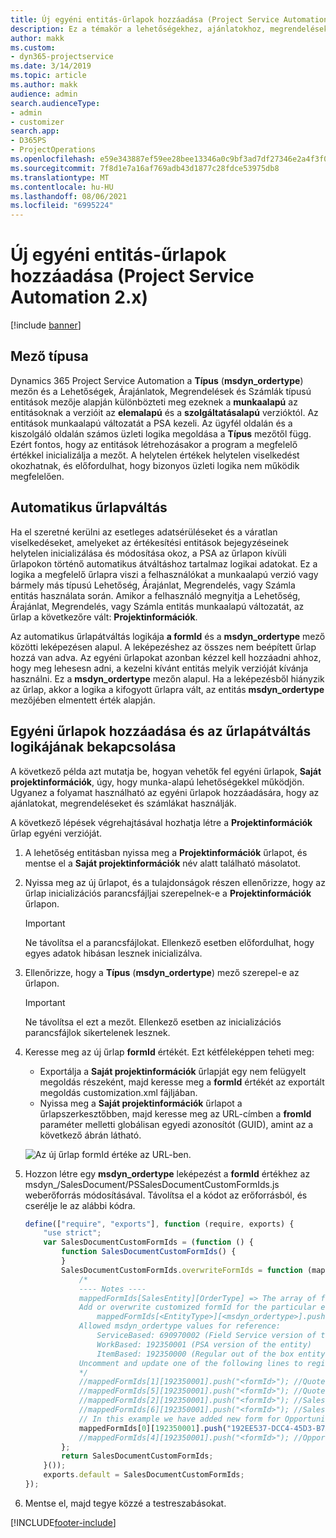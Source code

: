 ```yaml
---
title: Új egyéni entitás-űrlapok hozzáadása (Project Service Automation 2.x)
description: Ez a témakör a lehetőségekhez, ajánlatokhoz, megrendelésekhez és számlákhoz tartozó egyéni entitás-űrlapok hozzáadásával kapcsolatban tartalmaz tájékoztatást a Dynamics 365 Project Service Automation 2.x alkalmazásban.
author: makk
ms.custom:
- dyn365-projectservice
ms.date: 3/14/2019
ms.topic: article
ms.author: makk
audience: admin
search.audienceType:
- admin
- customizer
search.app:
- D365PS
- ProjectOperations
ms.openlocfilehash: e59e343887ef59ee28bee13346a0c9bf3ad7df27346e2a4f3f02a1e5c08c060f
ms.sourcegitcommit: 7f8d1e7a16af769adb43d1877c28fdce53975db8
ms.translationtype: MT
ms.contentlocale: hu-HU
ms.lasthandoff: 08/06/2021
ms.locfileid: "6995224"
---
```

# <a name="add-new-custom-entity-forms-project-service-automation-2x"></a>Új egyéni entitás-űrlapok hozzáadása (Project Service Automation 2.x)

[!include [banner](../../includes/psa-now-project-operations.md)]

## <a name="type-field"></a>Mező típusa 

Dynamics 365 Project Service Automation a **Típus** (**msdyn\_ordertype**) mezőn és a Lehetőségek, Árajánlatok, Megrendelések és Számlák típusú entitások mezője alapján különbözteti meg ezeknek a **munkaalapú** az entitásoknak a verzióit az **elemalapú** és a **szolgáltatásalapú** verzióktól. Az entitások munkaalapú változatát a PSA kezeli. Az ügyfél oldalán és a kiszolgáló oldalán számos üzleti logika megoldása a **Típus** mezőtől függ. Ezért fontos, hogy az entitások létrehozásakor a program a megfelelő értékkel inicializálja a mezőt. A helytelen értékek helytelen viselkedést okozhatnak, és előfordulhat, hogy bizonyos üzleti logika nem működik megfelelően.

## <a name="automatic-form-switching"></a>Automatikus űrlapváltás

Ha el szeretné kerülni az esetleges adatsérüléseket és a váratlan viselkedéseket, amelyeket az értékesítési entitások bejegyzéseinek helytelen inicializálása és módosítása okoz, a PSA az űrlapon kívüli űrlapokon történő automatikus átváltáshoz tartalmaz logikai adatokat. Ez a logika a megfelelő űrlapra viszi a felhasználókat a munkaalapú verzió vagy bármely más típusú Lehetőség, Árajánlat, Megrendelés, vagy Számla entitás használata során. Amikor a felhasználó megnyitja a Lehetőség, Árajánlat, Megrendelés, vagy Számla entitás munkaalapú változatát, az űrlap a következőre vált: **Projektinformációk**.

Az automatikus űrlapátváltás logikája **a formId** és a **msdyn\_ordertype** mező közötti leképezésen alapul. A leképezéshez az összes nem beépített űrlap hozzá van adva. Az egyéni űrlapokat azonban kézzel kell hozzáadni ahhoz, hogy meg lehesesn adni, a kezelni kívánt entitás melyik verzióját kívánja használni. Ez a **msdyn\_ordertype** mezőn alapul. Ha a leképezésből hiányzik az űrlap, akkor a logika a kifogyott űrlapra vált, az entitás **msdyn\_ordertype** mezőjében elmentett érték alapján.

## <a name="add-custom-forms-and-turn-on-the-form-switching-logic"></a>Egyéni űrlapok hozzáadása és az űrlapátváltás logikájának bekapcsolása

A következő példa azt mutatja be, hogyan vehetők fel egyéni űrlapok, **Saját projektinformációk**, úgy, hogy munka-alapú lehetőségekkel működjön. Ugyanez a folyamat használható az egyéni űrlapok hozzáadására, hogy az ajánlatokat, megrendeléseket és számlákat használják.

A következő lépések végrehajtásával hozhatja létre a **Projektinformációk** űrlap egyéni verzióját.

1. A lehetőség entitásban nyissa meg a **Projektinformációk** űrlapot, és mentse el a **Saját projektinformációk** név alatt található másolatot.
2. Nyissa meg az új űrlapot, és a tulajdonságok részen ellenőrizze, hogy az űrlap inicializációs parancsfájljai szerepelnek-e a **Projektinformációk** űrlapon. 

    > [!IMPORTANT]
    > Ne távolítsa el a parancsfájlokat. Ellenkező esetben előfordulhat, hogy egyes adatok hibásan lesznek inicializálva.

3. Ellenőrizze, hogy a **Típus** (**msdyn\_ordertype**) mező szerepel-e az űrlapon. 

    > [!IMPORTANT]
    > Ne távolítsa el ezt a mezőt. Ellenkező esetben az inicializációs parancsfájlok sikertelenek lesznek.

4. Keresse meg az új űrlap **formId** értékét. Ezt kétféleképpen teheti meg:

    - Exportálja a **Saját projektinformációk** űrlapját egy nem felügyelt megoldás részeként, majd keresse meg a **formId** értékét az exportált megoldás customization.xml fájljában.
    - Nyissa meg a **Saját projektinformációk** űrlapot a űrlapszerkesztőbben, majd keresse meg az URL-címben a **fromId** paraméter melletti globálisan egyedi azonosítót (GUID), amint az a következő ábrán látható.

    ![Az új űrlap formId értéke az URL-ben.](media/how-to-add-custom-forms-in-v2.0.png)

5. Hozzon létre egy **msdyn\_ordertype** leképezést a **formId** értékhez az msdyn\_/SalesDocument/PSSalesDocumentCustomFormIds.js weberőforrás módosításával. Távolítsa el a kódot az erőforrásból, és cserélje le az alábbi kódra.

    ```javascript
    define(["require", "exports"], function (require, exports) {
        "use strict";
        var SalesDocumentCustomFormIds = (function () {
            function SalesDocumentCustomFormIds() {
            }
            SalesDocumentCustomFormIds.overwriteFormIds = function (mappedFormIds) {
                /*
                ---- Notes ----
                mappedFormIds[SalesEntity][OrderType] => The array of forms IDs that support particular entity and order type
                Add or overwrite customized formId for the particular entity and order type by calling:
                    mappedFormIds[<EntityType>][<msdyn_ordertype>].push("<formId>");
                Allowed msdyn_ordertype values for reference:
                    ServiceBased: 690970002 (Field Service version of the entity)
                    WorkBased: 192350001 (PSA version of the entity)
                    ItemBased: 192350000 (Regular out of the box entity)
                Uncomment and update one of the following lines to register custom PSA form for required entity:
                */      
                //mappedFormIds[1][192350001].push("<formId>"); //Quote
                //mappedFormIds[5][192350001].push("<formId>"); //Quote Line
                //mappedFormIds[2][192350001].push("<formId>"); //Sales Order
                //mappedFormIds[6][192350001].push("<formId>"); //Sales Order Line
                // In this example we have added new form for Opportunity
                mappedFormIds[0][192350001].push("192EE537-DCC4-45D3-B7AF-EA694B9113D2"); //Opportunity
                //mappedFormIds[4][192350001].push("<formId>"); //Opportunity Line
            };
            return SalesDocumentCustomFormIds;
        }());
        exports.default = SalesDocumentCustomFormIds;
    });
    ```

6. Mentse el, majd tegye közzé a testreszabásokat.


[!INCLUDE[footer-include](../../includes/footer-banner.md)]